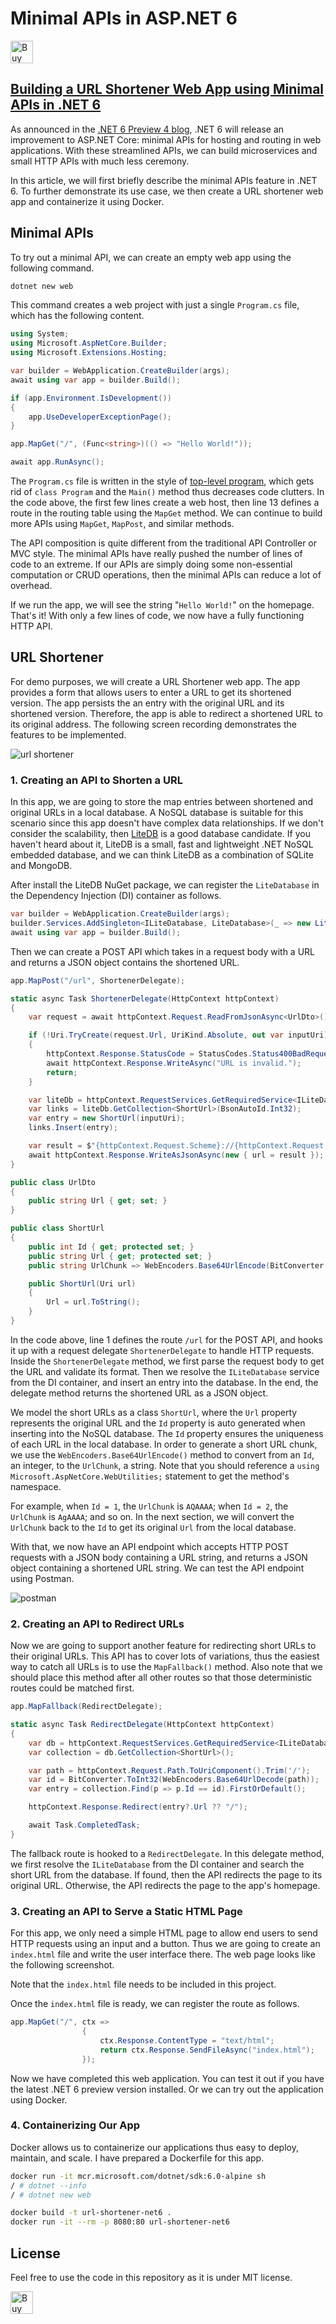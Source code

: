 # Minimal APIs in ASP.NET 6

<a href='https://ko-fi.com/changhuixu' target='_blank'><img height='36' style='border:0px;height:36px;' src='https://cdn.ko-fi.com/cdn/kofi3.png?v=2' border='0' alt='Buy Me a Coffee at ko-fi.com' /></a>

## [Building a URL Shortener Web App using Minimal APIs in .NET 6](https://medium.com/@changhuixu/building-a-url-shortener-web-app-using-minimal-apis-in-net-6-99334ac6e98b)

As announced in the [.NET 6 Preview 4 blog](https://devblogs.microsoft.com/aspnet/asp-net-core-updates-in-net-6-preview-4/), .NET 6 will release an improvement to ASP.NET Core: minimal APIs for hosting and routing in web applications. With these streamlined APIs, we can build microservices and small HTTP APIs with much less ceremony.

In this article, we will first briefly describe the minimal APIs feature in .NET 6. To further demonstrate its use case, we then create a URL shortener web app and containerize it using Docker.

## Minimal APIs

To try out a minimal API, we can create an empty web app using the following command.

```powershell
dotnet new web
```

This command creates a web project with just a single `Program.cs` file, which has the following content.

```csharp
using System;
using Microsoft.AspNetCore.Builder;
using Microsoft.Extensions.Hosting;

var builder = WebApplication.CreateBuilder(args);
await using var app = builder.Build();

if (app.Environment.IsDevelopment())
{
    app.UseDeveloperExceptionPage();
}

app.MapGet("/", (Func<string>)(() => "Hello World!"));

await app.RunAsync();
```

The `Program.cs` file is written in the style of [top-level program](https://devblogs.microsoft.com/dotnet/welcome-to-c-9-0/#top-level-programs), which gets rid of `class Program` and the `Main()` method thus decreases code clutters. In the code above, the first few lines create a web host, then line 13 defines a route in the routing table using the `MapGet` method. We can continue to build more APIs using `MapGet`, `MapPost`, and similar methods.

The API composition is quite different from the traditional API Controller or MVC style. The minimal APIs have really pushed the number of lines of code to an extreme. If our APIs are simply doing some non-essential computation or CRUD operations, then the minimal APIs can reduce a lot of overhead.

If we run the app, we will see the string "`Hello World!`" on the homepage. That's it! With only a few lines of code, we now have a fully functioning HTTP API.

## URL Shortener

For demo purposes, we will create a URL Shortener web app. The app provides a form that allows users to enter a URL to get its shortened version. The app persists the an entry with the original URL and its shortened version. Therefore, the app is able to redirect a shortened URL to its original address. The following screen recording demonstrates the features to be implemented.

![url shortener](./url-shortener.gif)

### 1. Creating an API to Shorten a URL

In this app, we are going to store the map entries between shortened and original URLs in a local database. A NoSQL database is suitable for this scenario since this app doesn't have complex data relationships. If we don't consider the scalability, then [LiteDB](https://github.com/mbdavid/LiteDB) is a good database candidate. If you haven't heard about it, LiteDB is a small, fast and lightweight .NET NoSQL embedded database, and we can think LiteDB as a combination of SQLite and MongoDB.

After install the LiteDB NuGet package, we can register the `LiteDatabase` in the Dependency Injection (DI) container as follows.

```csharp
var builder = WebApplication.CreateBuilder(args);
builder.Services.AddSingleton<ILiteDatabase, LiteDatabase>(_ => new LiteDatabase("short-links.db"));
await using var app = builder.Build();
```

Then we can create a POST API which takes in a request body with a URL and returns a JSON object contains the shortened URL.

```csharp
app.MapPost("/url", ShortenerDelegate);

static async Task ShortenerDelegate(HttpContext httpContext)
{
    var request = await httpContext.Request.ReadFromJsonAsync<UrlDto>();

    if (!Uri.TryCreate(request.Url, UriKind.Absolute, out var inputUri))
    {
        httpContext.Response.StatusCode = StatusCodes.Status400BadRequest;
        await httpContext.Response.WriteAsync("URL is invalid.");
        return;
    }

    var liteDb = httpContext.RequestServices.GetRequiredService<ILiteDatabase>();
    var links = liteDb.GetCollection<ShortUrl>(BsonAutoId.Int32);
    var entry = new ShortUrl(inputUri);
    links.Insert(entry);

    var result = $"{httpContext.Request.Scheme}://{httpContext.Request.Host}/{entry.UrlChunk}";
    await httpContext.Response.WriteAsJsonAsync(new { url = result });
}

public class UrlDto
{
    public string Url { get; set; }
}

public class ShortUrl
{
    public int Id { get; protected set; }
    public string Url { get; protected set; }
    public string UrlChunk => WebEncoders.Base64UrlEncode(BitConverter.GetBytes(Id));

    public ShortUrl(Uri url)
    {
        Url = url.ToString();
    }
}
```

In the code above, line 1 defines the route `/url` for the POST API, and hooks it up with a request delegate `ShortenerDelegate` to handle HTTP requests. Inside the `ShortenerDelegate` method, we first parse the request body to get the URL and validate its format. Then we resolve the `ILiteDatabase` service from the DI container, and insert an entry into the database. In the end, the delegate method returns the shortened URL as a JSON object.

We model the short URLs as a class `ShortUrl`, where the `Url` property represents the original URL and the `Id` property is auto generated when inserting into the NoSQL database. The `Id` property ensures the uniqueness of each URL in the local database. In order to generate a short URL chunk, we use the `WebEncoders.Base64UrlEncode()` method to convert from an `Id`, an integer, to the `UrlChunk`, a string. Note that you should reference a `using Microsoft.AspNetCore.WebUtilities;` statement to get the method's namespace.

For example, when `Id = 1`, the `UrlChunk` is `AQAAAA`; when `Id = 2`, the `UrlChunk` is `AgAAAA`; and so on. In the next section, we will convert the `UrlChunk` back to the `Id` to get its original `Url` from the local database.

With that, we now have an API endpoint which accepts HTTP POST requests with a JSON body containing a URL string, and returns a JSON object containing a shortened URL string. We can test the API endpoint using Postman.

![postman](./postman.png)

### 2. Creating an API to Redirect URLs

Now we are going to support another feature for redirecting short URLs to their original URLs. This API has to cover lots of variations, thus the easiest way to catch all URLs is to use the `MapFallback()` method. Also note that we should place this method after all other routes so that those deterministic routes could be matched first.

```csharp
app.MapFallback(RedirectDelegate);

static async Task RedirectDelegate(HttpContext httpContext)
{
    var db = httpContext.RequestServices.GetRequiredService<ILiteDatabase>();
    var collection = db.GetCollection<ShortUrl>();

    var path = httpContext.Request.Path.ToUriComponent().Trim('/');
    var id = BitConverter.ToInt32(WebEncoders.Base64UrlDecode(path));
    var entry = collection.Find(p => p.Id == id).FirstOrDefault();

    httpContext.Response.Redirect(entry?.Url ?? "/");

    await Task.CompletedTask;
}
```

The fallback route is hooked to a `RedirectDelegate`. In this delegate method, we first resolve the `ILiteDatabase` from the DI container and search the short URL from the database. If found, then the API redirects the page to its original URL. Otherwise, the API redirects the page to the app's homepage.

### 3. Creating an API to Serve a Static HTML Page

For this app, we only need a simple HTML page to allow end users to send HTTP requests using an input and a button. Thus we are going to create an `index.html` file and write the user interface there. The web page looks like the following screenshot.

Note that the `index.html` file needs to be included in this project.

Once the `index.html` file is ready, we can register the route as follows.

```csharp
app.MapGet("/", ctx =>
                {
                    ctx.Response.ContentType = "text/html";
                    return ctx.Response.SendFileAsync("index.html");
                });
```

Now we have completed this web application. You can test it out if you have the latest .NET 6 preview version installed. Or we can try out the application using Docker.

### 4. Containerizing Our App

Docker allows us to containerize our applications thus easy to deploy, maintain, and scale. I have prepared a Dockerfile for this app.

```bash
docker run -it mcr.microsoft.com/dotnet/sdk:6.0-alpine sh
/ # dotnet --info
/ # dotnet new web
```

```bash
docker build -t url-shortener-net6 .
docker run -it --rm -p 8080:80 url-shortener-net6
```

## License

Feel free to use the code in this repository as it is under MIT license.

<a href='https://ko-fi.com/changhuixu' target='_blank'><img height='36' style='border:0px;height:36px;' src='https://cdn.ko-fi.com/cdn/kofi3.png?v=2' border='0' alt='Buy Me a Coffee at ko-fi.com' /></a>

